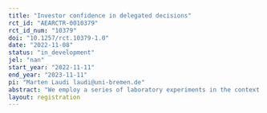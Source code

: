 ```yaml
---
title: "Investor confidence in delegated decisions"
rct_id: "AEARCTR-0010379"
rct_id_num: "10379"
doi: "10.1257/rct.10379-1.0"
date: "2022-11-08"
status: "in_development"
jel: "nan"
start_year: "2022-11-11"
end_year: "2023-11-11"
pi: "Marten Laudi laudi@uni-bremen.de"
abstract: "We employ a series of laboratory experiments in the context of delegated investments to make three key contributions. First, we explore belief patterns when investment decisions are delegated. Second, we investigate underlying mechanisms. Third, we explore how learning in a delegated setting affects subsequent investor behavior. "
layout: registration
---
```


